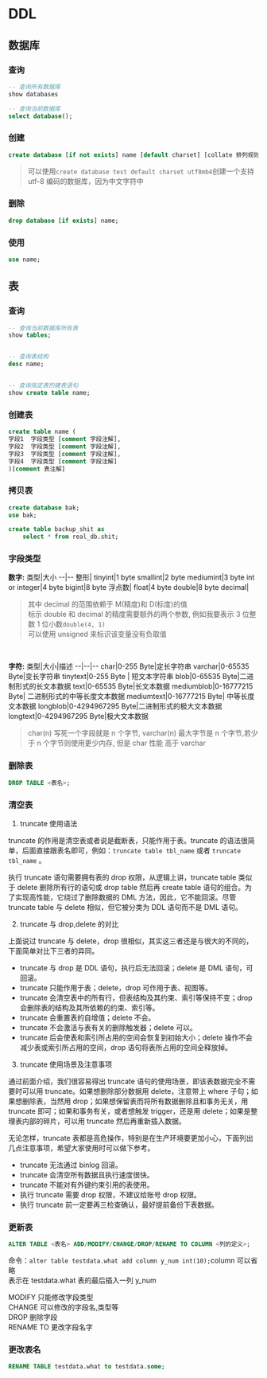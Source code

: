# DDL

## 数据库

### 查询

```sql
-- 查询所有数据库
show databases

-- 查询当前数据库
select database();
```

### 创建

```sql
create database [if not exists] name [default charset] [collate 排列规则];
```

> 可以使用`create database test default charset utf8mb4`创建一个支持 utf-8 编码的数据库，因为中文字符中

### 删除

```sql
drop database [if exists] name;
```

### 使用

```sql
use name;
```

## 表

### 查询

```sql
-- 查询当前数据库所有表
show tables;


-- 查询表结构
desc name;


-- 查询指定表的建表语句
show create table name;
```

### 创建表

```sql
create table name (
字段1  字段类型 [comment 字段注解],
字段2  字段类型 [comment 字段注解],
字段3  字段类型 [comment 字段注解],
字段4  字段类型 [comment 字段注解]
)[comment 表注解]
```

### 拷贝表

```sql
create database bak;
use bak;

create table backup_shit as
    select * from real_db.shit;
```

### 字段类型

<strong>数字:</strong>
类型|大小
--|--
整形|
tinyint|1 byte
smallint|2 byte
mediumint|3 byte
int or integer|4 byte
bigint|8 byte
浮点数|
float|4 byte
double|8 byte
decimal|

> 其中 decimal 的范围依赖于 M(精度)和 D(标度)的值<br>
> 标示 double 和 decimal 的精度需要额外的两个参数, 例如我要表示 3 位整数 1 位小数`double(4, 1)`<br>
> 可以使用 unsigned 来标识该变量没有负取值

<br>

<strong>字符:</strong>
类型|大小|描述
--|--|--
char|0-255 Byte|定长字符串
varchar|0-65535 Byte|变长字符串
tinytext|0-255 Byte | 短文本字符串
blob|0-65535 Byte|二进制形式的长文本数据
text|0-65535 Byte|长文本数据
mediumblob|0-16777215 Byte| 二进制形式的中等长度文本数据
mediumtext|0-16777215 Byte| 中等长度文本数据
longblob|0-4294967295 Byte|二进制形式的极大文本数据
longtext|0-4294967295 Byte|极大文本数据

> char(n) 写死一个字段就是 n 个字节, varchar(n) 最大字节是 n 个字节,若少于 n 个字节则使用更少内存, 但是 char 性能 高于 varchar

### 删除表

```sql
DROP TABLE <表名>;
```

### 清空表

1. truncate 使用语法

truncate 的作用是清空表或者说是截断表，只能作用于表。truncate 的语法很简单，后面直接跟表名即可，例如：`truncate table tbl_name` 或者 `truncate tbl_name` 。

执行 truncate 语句需要拥有表的 drop 权限，从逻辑上讲，truncate table 类似于 delete 删除所有行的语句或 drop table 然后再 create table 语句的组合。为了实现高性能，它绕过了删除数据的 DML 方法，因此，它不能回滚。尽管 truncate table 与 delete 相似，但它被分类为 DDL 语句而不是 DML 语句。

2. truncate 与 drop,delete 的对比

上面说过 truncate 与 delete，drop 很相似，其实这三者还是与很大的不同的，下面简单对比下三者的异同。

- truncate 与 drop 是 DDL 语句，执行后无法回滚；delete 是 DML 语句，可回滚。
- truncate 只能作用于表；delete，drop 可作用于表、视图等。
- truncate 会清空表中的所有行，但表结构及其约束、索引等保持不变；drop 会删除表的结构及其所依赖的约束、索引等。
- truncate 会重置表的自增值；delete 不会。
- truncate 不会激活与表有关的删除触发器；delete 可以。
- truncate 后会使表和索引所占用的空间会恢复到初始大小；delete 操作不会减少表或索引所占用的空间，drop 语句将表所占用的空间全释放掉。

3. truncate 使用场景及注意事项

通过前面介绍，我们很容易得出 truncate 语句的使用场景，即该表数据完全不需要时可以用 truncate。如果想删除部分数据用 delete，注意带上 where 子句；如果想删除表，当然用 drop；如果想保留表而将所有数据删除且和事务无关，用 truncate 即可；如果和事务有关，或者想触发 trigger，还是用 delete；如果是整理表内部的碎片，可以用 truncate 然后再重新插入数据。

无论怎样，truncate 表都是高危操作，特别是在生产环境要更加小心，下面列出几点注意事项，希望大家使用时可以做下参考。

- truncate 无法通过 binlog 回滚。
- truncate 会清空所有数据且执行速度很快。
- truncate 不能对有外键约束引用的表使用。
- 执行 truncate 需要 drop 权限，不建议给账号 drop 权限。
- 执行 truncate 前一定要再三检查确认，最好提前备份下表数据。

### 更新表

```sql
ALTER TABLE <表名> ADD/MODIFY/CHANGE/DROP/RENAME TO COLUMN <列的定义>;
```

命令：`alter table testdata.what add column y_num int(10);`column 可以省略<br>
表示在 testdata.what 表的最后插入一列 y_num

MODIFY 只能修改字段类型<br>
CHANGE 可以修改的字段名,类型等<br>
DROP 删除字段<br>
RENAME TO 更改字段名字

### 更改表名

```sql
RENAME TABLE testdata.what to testdata.some;
```
